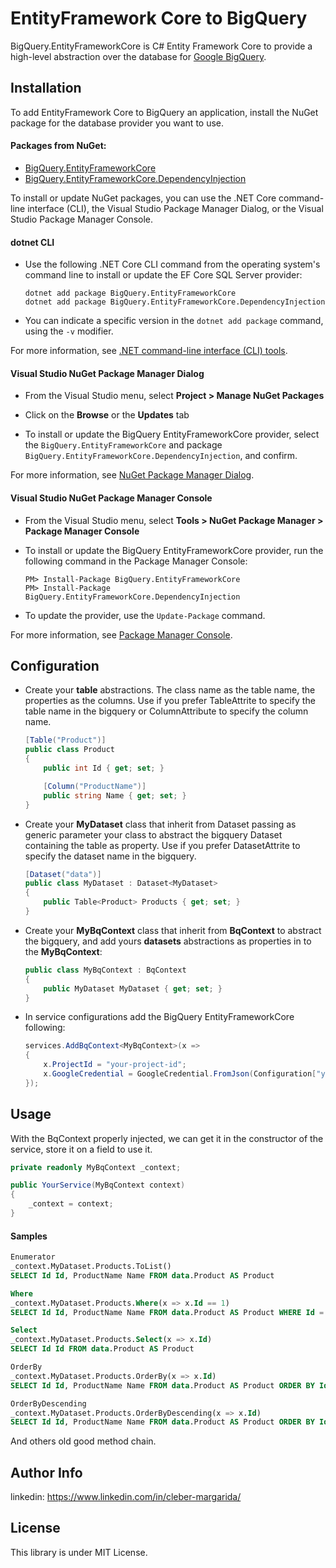 ﻿EntityFramework Core to BigQuery 
================
BigQuery.EntityFrameworkCore is C# Entity Framework Core to provide a high-level abstraction over the database for [Google BigQuery](https://cloud.google.com/bigquery/).

Installation
---
To add EntityFramework Core to BigQuery an application, install the NuGet package for the database provider you want to use.

#### Packages from NuGet:
- [BigQuery.EntityFrameworkCore](https://nuget.org/packages/BigQuery.EntityFrameworkCore)
- [BigQuery.EntityFrameworkCore.DependencyInjection](https://nuget.org/packages/BigQuery.EntityFrameworkCore.DependencyInjection)

To install or update NuGet packages, you can use the .NET Core command-line interface (CLI), the Visual Studio Package Manager Dialog, or the Visual Studio Package Manager Console.

#### dotnet CLI
* Use the following .NET Core CLI command from the operating system's command line to install or update the EF Core SQL Server provider:

  ```dotnetcli
  dotnet add package BigQuery.EntityFrameworkCore
  dotnet add package BigQuery.EntityFrameworkCore.DependencyInjection
  ```

* You can indicate a specific version in the `dotnet add package` command, using the `-v` modifier.

For more information, see [.NET command-line interface (CLI) tools](/dotnet/core/tools/).

#### Visual Studio NuGet Package Manager Dialog

* From the Visual Studio menu, select **Project > Manage NuGet Packages**

* Click on the **Browse** or the **Updates** tab

* To install or update the BigQuery EntityFrameworkCore provider, select the `BigQuery.EntityFrameworkCore` and package `BigQuery.EntityFrameworkCore.DependencyInjection`, and confirm.

For more information, see [NuGet Package Manager Dialog](/nuget/tools/package-manager-ui).

#### Visual Studio NuGet Package Manager Console

* From the Visual Studio menu, select **Tools > NuGet Package Manager > Package Manager Console**

* To install or update the BigQuery EntityFrameworkCore provider, run the following command in the Package Manager Console:

  ```
  PM> Install-Package BigQuery.EntityFrameworkCore
  PM> Install-Package BigQuery.EntityFrameworkCore.DependencyInjection
  ```

* To update the provider, use the `Update-Package` command.

For more information, see [Package Manager Console](/nuget/tools/package-manager-console).

Configuration
---
* Create your **table** abstractions. The class name as the table name, the properties as the columns. Use if you prefer TableAttrite to specify the table name in the bigquery or ColumnAttribute to specify the column name.
  ```csharp
  [Table("Product")]
  public class Product
  {
      public int Id { get; set; }

      [Column("ProductName")]
      public string Name { get; set; }
  }
  ```
* Create your **MyDataset** class that inherit from Dataset passing as generic parameter your class to abstract the bigquery Dataset containing the table as property. Use if you prefer DatasetAttrite to specify the dataset name in the bigquery.
  ```csharp
  [Dataset("data")]
  public class MyDataset : Dataset<MyDataset>
  {
      public Table<Product> Products { get; set; }
  }
  ```
* Create your **MyBqContext** class that inherit from **BqContext** to abstract the bigquery, and add yours **datasets** abstractions as properties in to the **MyBqContext**:
  ```csharp
  public class MyBqContext : BqContext
  {
      public MyDataset MyDataset { get; set; }
  }
  ```
* In service configurations add the BigQuery EntityFrameworkCore following:
  ``` csharp
  services.AddBqContext<MyBqContext>(x =>
  {
      x.ProjectId = "your-project-id";
      x.GoogleCredential = GoogleCredential.FromJson(Configuration["your_google_auth_key"]);
  });
  ```
Usage
---
With the BqContext properly injected, we can get it in the constructor of the service, store it on a field to use it. 
```csharp
private readonly MyBqContext _context;

public YourService(MyBqContext context)
{
    _context = context;
}
```

  #### Samples
```sql
Enumerator
_context.MyDataset.Products.ToList()
SELECT Id Id, ProductName Name FROM data.Product AS Product

Where
_context.MyDataset.Products.Where(x => x.Id == 1)
SELECT Id Id, ProductName Name FROM data.Product AS Product WHERE Id = 1

Select
_context.MyDataset.Products.Select(x => x.Id)
SELECT Id Id FROM data.Product AS Product

OrderBy
_context.MyDataset.Products.OrderBy(x => x.Id)
SELECT Id Id, ProductName Name FROM data.Product AS Product ORDER BY Id

OrderByDescending
_context.MyDataset.Products.OrderByDescending(x => x.Id)
SELECT Id Id, ProductName Name FROM data.Product AS Product ORDER BY Id DESC
```

And others old good method chain.

Author Info
---
linkedin: https://www.linkedin.com/in/cleber-margarida/

License
---
This library is under MIT License.
